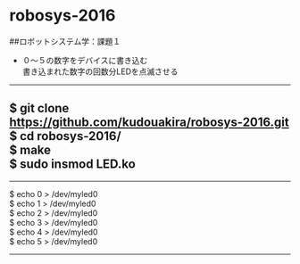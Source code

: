 # robosys-2016

##ロボットシステム学：課題１
* ０〜５の数字をデバイスに書き込む  
  書き込まれた数字の回数分LEDを点滅させる

---------
$ git clone https://github.com/kudouakira/robosys-2016.git  
$ cd robosys-2016/  
$ make  
$ sudo insmod LED.ko  
---------

----------
  
$ echo 0 > /dev/myled0  
$ echo 1 > /dev/myled0  
$ echo 2 > /dev/myled0  
$ echo 3 > /dev/myled0  
$ echo 4 > /dev/myled0  
$ echo 5 > /dev/myled0  
  
----------
